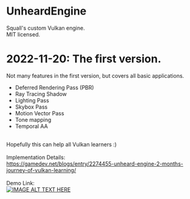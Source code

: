 # UnheardEngine
 Squall's custom Vulkan engine. <br>
 MIT licensed. <br>
 
# 2022-11-20: The first version. <br>
Not many features in the first version, but covers all basic applications. <br>
- Deferred Rendering Pass (PBR)
- Ray Tracing Shadow
- Lighting Pass
- Skybox Pass
- Motion Vector Pass
- Tone mapping
- Temporal AA

<br> Hopefully this can help all Vulkan learners :) <br>
<br> Implementation Details: <br>
https://gamedev.net/blogs/entry/2274455-unheard-engine-2-months-journey-of-vulkan-learning/
<br><br> Demo Link: <br>
[![IMAGE ALT TEXT HERE](https://thegraphicguysquall.files.wordpress.com/2022/11/unheardengine-1.jpg)](https://www.youtube.com/watch?v=EtZUbPk3ZYA) 
